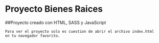 # Proyecto Bienes Raices
##Proyecto creado con HTML, SASS y JavaScript

```
Para ver el proyecto solo es cuestion de abrir el archivo index.html en tu navegador favorito.
```
